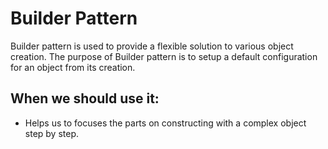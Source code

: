 # Builder Pattern
Builder pattern is used to provide a flexible solution to various object creation. The purpose of Builder pattern is to setup a default configuration for an object from its creation.

## When we should use it:
 - Helps us to focuses the parts on constructing with a complex object step by step.
